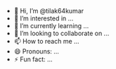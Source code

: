- 👋 Hi, I’m @tilak64kumar
- 👀 I’m interested in ...
- 🌱 I’m currently learning ...
- 💞️ I’m looking to collaborate on ...
- 📫 How to reach me ...
- 😄 Pronouns: ...
- ⚡ Fun fact: ...

<!---
tilak64kumar/tilak64kumar is a ✨ special ✨ repository because its `README.md` (this file) appears on your GitHub profile.
You can click the Preview link to take a look at your changes.
--->
